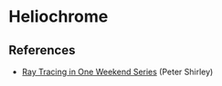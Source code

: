 # Heliochrome

## References
* [Ray Tracing in One Weekend Series](https://raytracing.github.io/) (Peter Shirley)